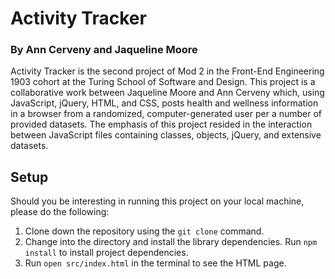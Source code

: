 # Activity Tracker
### By Ann Cerveny and Jaqueline Moore

Activity Tracker is the second project of Mod 2 in the Front-End Engineering 1903 cohort at the Turing School of Software and Design. This project is a collaborative work between Jaqueline Moore and Ann Cerveny which, using JavaScript, jQuery, HTML, and CSS, posts health and wellness information in a browser from a randomized, computer-generated user per a number of provided datasets. The emphasis of this project resided in the interaction between JavaScript files containing classes, objects, jQuery, and extensive datasets.

## Setup

Should you be interesting in running this project on your local machine, please do the following:

1. Clone down the repository using the `git clone` command.
2. Change into the directory and install the library dependencies. Run `npm install` to install project dependencies.
3. Run `open src/index.html` in the terminal to see the HTML page.

